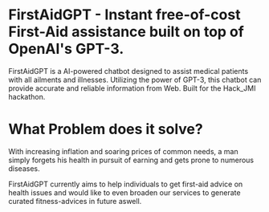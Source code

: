 # FirstAidGPT - Instant free-of-cost First-Aid assistance built on top of OpenAI's GPT-3.

FirstAidGPT is a AI-powered chatbot designed to assist medical patients with all ailments and illnesses. Utilizing the power of GPT-3, this chatbot can provide accurate and reliable information from Web. Built for the Hack_JMI hackathon.

# What Problem does it solve?
With increasing inflation and soaring prices of common needs, a man simply forgets his health in pursuit of earning and gets prone to numerous diseases.

FirstAidGPT currently aims to help individuals to get first-aid advice on health issues and would like to even broaden our services to generate curated fitness-advices in future aswell.



